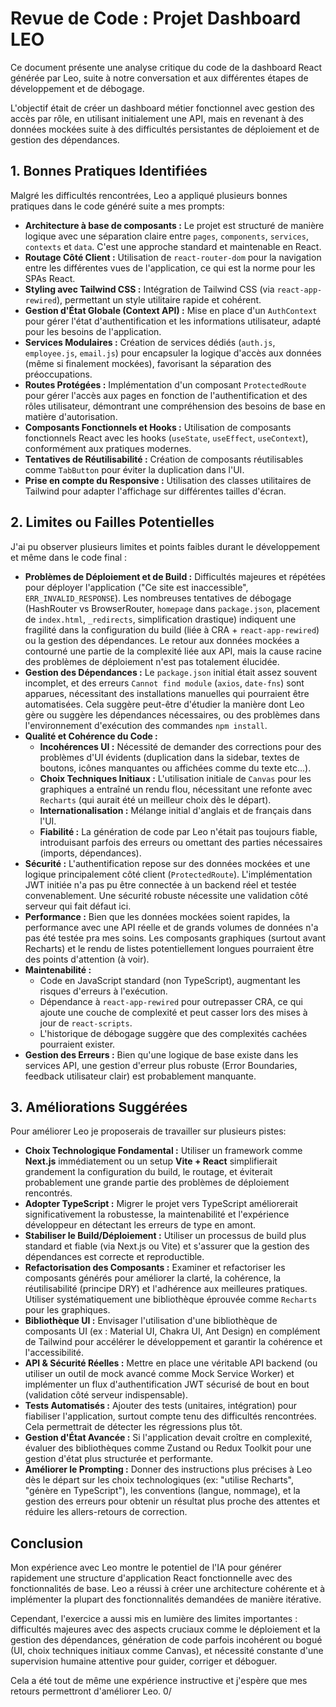 # Revue de Code : Projet Dashboard LEO

Ce document présente une analyse critique du code de la dashboard React générée par Leo, suite à notre conversation et aux différentes étapes de développement et de débogage.

L'objectif était de créer un dashboard métier fonctionnel avec gestion des accès par rôle, en utilisant initialement une API, mais en revenant à des données mockées suite à des difficultés persistantes de déploiement et de gestion des dépendances.

## 1. Bonnes Pratiques Identifiées

Malgré les difficultés rencontrées, Leo a appliqué plusieurs bonnes pratiques dans le code généré suite a mes prompts:

*   **Architecture à base de composants :** Le projet est structuré de manière logique avec une séparation claire entre `pages`, `components`, `services`, `contexts` et `data`. C'est une approche standard et maintenable en React.
*   **Routage Côté Client :** Utilisation de `react-router-dom` pour la navigation entre les différentes vues de l'application, ce qui est la norme pour les SPAs React.
*   **Styling avec Tailwind CSS :** Intégration de Tailwind CSS (via `react-app-rewired`), permettant un style utilitaire rapide et cohérent.
*   **Gestion d'État Globale (Context API) :** Mise en place d'un `AuthContext` pour gérer l'état d'authentification et les informations utilisateur, adapté pour les besoins de l'application.
*   **Services Modulaires :** Création de services dédiés (`auth.js`, `employee.js`, `email.js`) pour encapsuler la logique d'accès aux données (même si finalement mockées), favorisant la séparation des préoccupations.
*   **Routes Protégées :** Implémentation d'un composant `ProtectedRoute` pour gérer l'accès aux pages en fonction de l'authentification et des rôles utilisateur, démontrant une compréhension des besoins de base en matière d'autorisation.
*   **Composants Fonctionnels et Hooks :** Utilisation de composants fonctionnels React avec les hooks (`useState`, `useEffect`, `useContext`), conformément aux pratiques modernes.
*   **Tentatives de Réutilisabilité :** Création de composants réutilisables comme `TabButton` pour éviter la duplication dans l'UI.
*   **Prise en compte du Responsive :** Utilisation des classes utilitaires de Tailwind pour adapter l'affichage sur différentes tailles d'écran.

## 2. Limites ou Failles Potentielles

J'ai pu observer plusieurs limites et points faibles durant le développement et même dans le code final :

*   **Problèmes de Déploiement et de Build :** Difficultés majeures et répétées pour déployer l'application ("Ce site est inaccessible", `ERR_INVALID_RESPONSE`). Les nombreuses tentatives de débogage (HashRouter vs BrowserRouter, `homepage` dans `package.json`, placement de `index.html`, `_redirects`, simplification drastique) indiquent une fragilité dans la configuration du build (liée à CRA + `react-app-rewired`) ou la gestion des dépendances. Le retour aux données mockées a contourné une partie de la complexité liée aux API, mais la cause racine des problèmes de déploiement n'est pas totalement élucidée.
*   **Gestion des Dépendances :** Le `package.json` initial était assez souvent incomplet, et des erreurs `Cannot find module` (`axios`, `date-fns`) sont apparues, nécessitant des installations manuelles qui pourraient être automatisées. Cela suggère peut-être d'étudier la manière dont Leo gère ou suggère les dépendances nécessaires, ou des problèmes dans l'environnement d'exécution des commandes `npm install`.
*   **Qualité et Cohérence du Code :**
    *   **Incohérences UI :** Nécessité de demander des corrections pour des problèmes d'UI évidents (duplication dans la sidebar, textes de boutons, icônes manquantes ou affichées comme du texte etc...).
    *   **Choix Techniques Initiaux :** L'utilisation initiale de `Canvas` pour les graphiques a entraîné un rendu flou, nécessitant une refonte avec `Recharts` (qui aurait été un meilleur choix dès le départ).
    *   **Internationalisation :** Mélange initial d'anglais et de français dans l'UI.
    *   **Fiabilité :** La génération de code par Leo n'était pas toujours fiable, introduisant parfois des erreurs ou omettant des parties nécessaires (imports, dépendances).
*   **Sécurité :** L'authentification repose sur des données mockées et une logique principalement côté client (`ProtectedRoute`). L'implémentation JWT initiée n'a pas pu être connectée à un backend réel et testée convenablement. Une sécurité robuste nécessite une validation côté serveur qui fait défaut ici.
*   **Performance :** Bien que les données mockées soient rapides, la performance avec une API réelle et de grands volumes de données n'a pas été testée pra mes soins. Les composants graphiques (surtout avant Recharts) et le rendu de listes potentiellement longues pourraient être des points d'attention (à voir).
*   **Maintenabilité :**
    *   Code en JavaScript standard (non TypeScript), augmentant les risques d'erreurs à l'exécution.
    *   Dépendance à `react-app-rewired` pour outrepasser CRA, ce qui ajoute une couche de complexité et peut casser lors des mises à jour de `react-scripts`.
    *   L'historique de débogage suggère que des complexités cachées pourraient exister.
*   **Gestion des Erreurs :** Bien qu'une logique de base existe dans les services API, une gestion d'erreur plus robuste (Error Boundaries, feedback utilisateur clair) est probablement manquante.

## 3. Améliorations Suggérées

Pour améliorer Leo je proposerais de travailler sur plusieurs pistes:

*   **Choix Technologique Fondamental :** Utiliser un framework comme **Next.js** immédiatement ou un setup **Vite + React** simplifierait grandement la configuration du build, le routage, et éviterait probablement une grande partie des problèmes de déploiement rencontrés.
*   **Adopter TypeScript :** Migrer le projet vers TypeScript améliorerait significativement la robustesse, la maintenabilité et l'expérience développeur en détectant les erreurs de type en amont.
*   **Stabiliser le Build/Déploiement :** Utiliser un processus de build plus standard et fiable (via Next.js ou Vite) et s'assurer que la gestion des dépendances est correcte et reproductible.
*   **Refactorisation des Composants :** Examiner et refactoriser les composants générés pour améliorer la clarté, la cohérence, la réutilisabilité (principe DRY) et l'adhérence aux meilleures pratiques. Utiliser systématiquement une bibliothèque éprouvée comme `Recharts` pour les graphiques.
*   **Bibliothèque UI :** Envisager l'utilisation d'une bibliothèque de composants UI (ex : Material UI, Chakra UI, Ant Design) en complément de Tailwind pour accélérer le développement et garantir la cohérence et l'accessibilité.
*   **API & Sécurité Réelles :** Mettre en place une véritable API backend (ou utiliser un outil de mock avancé comme Mock Service Worker) et implémenter un flux d'authentification JWT sécurisé de bout en bout (validation côté serveur indispensable).
*   **Tests Automatisés :** Ajouter des tests (unitaires, intégration) pour fiabiliser l'application, surtout compte tenu des difficultés rencontrées. Cela permettrait de détecter les régressions plus tôt.
*   **Gestion d'État Avancée :** Si l'application devait croître en complexité, évaluer des bibliothèques comme Zustand ou Redux Toolkit pour une gestion d'état plus structurée et performante.
*   **Améliorer le Prompting :** Donner des instructions plus précises à Leo dès le départ sur les choix technologiques (ex: "utilise Recharts", "génère en TypeScript"), les conventions (langue, nommage), et la gestion des erreurs pour obtenir un résultat plus proche des attentes et réduire les allers-retours de correction.

## Conclusion

Mon expérience avec Leo montre le potentiel de l'IA pour générer rapidement une structure d'application React fonctionnelle avec des fonctionnalités de base. Leo a réussi à créer une architecture cohérente et à implémenter la plupart des fonctionnalités demandées de manière itérative.

Cependant, l'exercice a aussi mis en lumière des limites importantes : difficultés majeures avec des aspects cruciaux comme le déploiement et la gestion des dépendances, génération de code parfois incohérent ou bogué (UI, choix techniques initiaux comme Canvas), et nécessité constante d'une supervision humaine attentive pour guider, corriger et déboguer.

Cela a été tout de même une expérience instructive et j'espère que mes retours permettront d'améliorer Leo. 0/